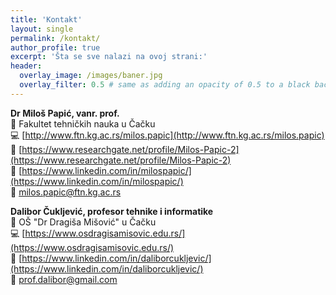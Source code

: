 ```yaml
---
title: 'Kontakt'
layout: single
permalink: /kontakt/
author_profile: true
excerpt: 'Šta se sve nalazi na ovoj strani:'
header:
  overlay_image: /images/baner.jpg
  overlay_filter: 0.5 # same as adding an opacity of 0.5 to a black background
---
```


**Dr Miloš Papić, vanr. prof.**<br/>
:office: Fakultet tehničkih nauka u Čačku <br/>
:computer: [http://www.ftn.kg.ac.rs/milos.papic](http://www.ftn.kg.ac.rs/milos.papic) <br/>
:scroll: [https://www.researchgate.net/profile/Milos-Papic-2](https://www.researchgate.net/profile/Milos-Papic-2) <br/>
:scroll: [https://www.linkedin.com/in/milospapic/](https://www.linkedin.com/in/milospapic/) <br/>
:e-mail: [milos.papic@ftn.kg.ac.rs](milos.papic@ftn.kg.ac.rs) <br/>

**Dalibor Čuklјević, profesor tehnike i informatike**<br/>
:office: OŠ "Dr Dragiša Mišović" u Čačku <br/>
:computer: [https://www.osdragisamisovic.edu.rs/](https://www.osdragisamisovic.edu.rs/) <br/>
:scroll: [https://www.linkedin.com/in/daliborcukljevic/](https://www.linkedin.com/in/daliborcukljevic/) <br/>
:e-mail: [prof.dalibor@gmail.com](prof.dalibor@gmail.com) <br/>
